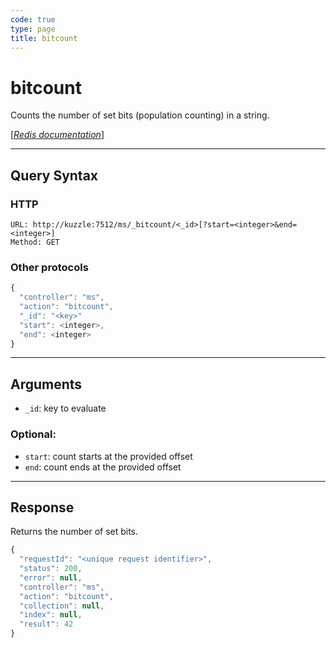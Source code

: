 ```yaml
---
code: true
type: page
title: bitcount
---
```


# bitcount

<SinceBadge version="1.0.0" />

Counts the number of set bits (population counting) in a string.

[[_Redis documentation_]](https://redis.io/commands/bitcount)

---

## Query Syntax

### HTTP

```http
URL: http://kuzzle:7512/ms/_bitcount/<_id>[?start=<integer>&end=<integer>]
Method: GET
```

### Other protocols

```js
{
  "controller": "ms",
  "action": "bitcount",
  "_id": "<key>"
  "start": <integer>,
  "end": <integer>
}
```

---

## Arguments

- `_id`: key to evaluate

### Optional:

- `start`: count starts at the provided offset
- `end`: count ends at the provided offset

---

## Response

Returns the number of set bits.

```javascript
{
  "requestId": "<unique request identifier>",
  "status": 200,
  "error": null,
  "controller": "ms",
  "action": "bitcount",
  "collection": null,
  "index": null,
  "result": 42
}
```

